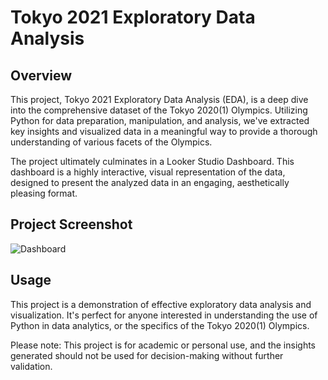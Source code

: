 # Tokyo 2021 Exploratory Data Analysis

## Overview

This project, Tokyo 2021 Exploratory Data Analysis (EDA), is a deep dive into the comprehensive dataset of the Tokyo 2020(1) Olympics. Utilizing Python for data preparation, manipulation, and analysis, we've extracted key insights and visualized data in a meaningful way to provide a thorough understanding of various facets of the Olympics.

The project ultimately culminates in a Looker Studio Dashboard. This dashboard is a highly interactive, visual representation of the data, designed to present the analyzed data in an engaging, aesthetically pleasing format.

## Project Screenshot
![Dashboard](https://user-images.githubusercontent.com/62935664/216820039-b59cc78c-402d-40af-9dbb-4572aa34960c.png)

## Usage

This project is a demonstration of effective exploratory data analysis and visualization. It's perfect for anyone interested in understanding the use of Python in data analytics, or the specifics of the Tokyo 2020(1) Olympics.

Please note: This project is for academic or personal use, and the insights generated should not be used for decision-making without further validation.
